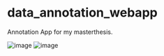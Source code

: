 # data_annotation_webapp
Annotation App for my masterthesis.




![image](https://user-images.githubusercontent.com/46745783/216367375-045bb465-6f88-4650-a4f3-5b03e5eb37c1.png)
![image](https://user-images.githubusercontent.com/46745783/216367445-18937832-8ecf-4f37-bd31-94f775031d6b.png)


